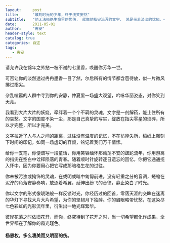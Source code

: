 ```yaml
---
layout:     post 
title:      "雕刻时光的少年，终于浅笑安然"
subtitle:   "他无法拒绝生命里的忧伤， 就像他指尖流泻的文字， 总是带着淡淡的忧郁。——序。" 
date:       2011-05-01 
author:     "离安" 
header-style: text
catalog: true
categories: 自述 
tags: 
   - 离安
---
```


  请允许我在锦年之外拈一枝不谢的七里香，唤醒你芳华一世。

  可否让你的淡然透过冉冉墨香一目了然，尔后所有的情节都含苞待放，似一片微风拂过指尖。

  杂乱喧嚣的人群中寻到你的安静，仲夏里一场盛大观望，吟咏华丽姿态，对你笑到天亮。

  我看到大片大片的妖娆，牵绊着一个个不羁的灵魂，文字是一剂解药，能止住所有的哀愁。文字的国度不染一尘，那是自己真挚的写实，绽放在指尖零星的琐碎，所以才完整，所以才完美。

  文字拉近了人与人之间的距离，过往没有温度的记忆，不在彷徨失所，稿纸上雕刻下时间的印记，如同一场虚幻的容颜，铭记着我们万千情愫。

  给你一支笔，你便谱写一段童话，你用笑容缅怀那动荡不安的蹉跎流年，你用游离的指尖在空白中诠释陨落的青春。随着顺时针旋转逐日遗忘的回忆，你把它通通揽入怀中，因为你要用心把它写成那暗格生花的过往。

  你未被污浊或掩饰的灵魂，在或明或暗中匍匐前进。没有轻重之分的音调，蜷缩在泥泞的角落安静奏响，放逐着希翼，延伸出纷飞的音律，静止染白了时光。

  你以文字的形式像琥珀般一样反锁时光，你经历过的回首，零落天涯的交眸在迷离的华灯下寻找大片大片希望，为你的坚韧月下独醉。你的眉眼略带忧愁，在这染尽七色彩虹的光影流年里，衍生出一地光辉繁华。

  彼岸花落之时依旧花开，而你，终究待到了花开之时，当一切希望都化作成果，全世界都在了解你的霞光瑾色。

  #### 杨恩权，多么凄美而又明丽的伤。
